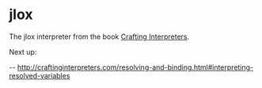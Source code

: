 # jlox
The jlox interpreter from the book [Crafting Interpreters](https://craftinginterpreters.com).


Next up:

-- http://craftinginterpreters.com/resolving-and-binding.html#interpreting-resolved-variables